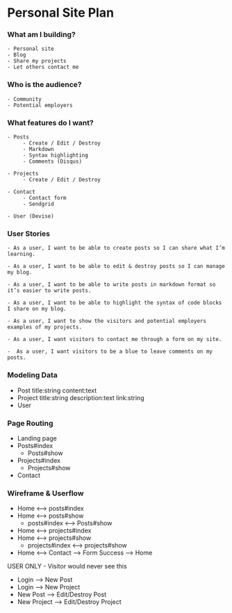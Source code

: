 # Personal Site Plan

### What am I building?
    - Personal site
    - Blog
    - Share my projects
    - Let others contact me

### Who is the audience?
    - Community
    - Potential employers

### What features do I want?
    - Posts
         - Create / Edit / Destroy
         - Markdown
         - Syntax highlighting
         - Comments (Disqus)

    - Projects
         - Create / Edit / Destroy

    - Contact
         - Contact form
         - Sendgrid

    - User (Devise)

### User Stories
    - As a user, I want to be able to create posts so I can share what I’m learning.

    - As a user, I want to be able to edit & destroy posts so I can manage my blog.

    - As a user, I want to be able to write posts in markdown format so it’s easier to write posts.

    - As a user, I want to be able to highlight the syntax of code blocks I share on my blog.

    - As a user, I want to show the visitors and potential employers examples of my projects.

    - As a user, I want visitors to contact me through a form on my site.

    -  As a user, I want visitors to be a blue to leave comments on my posts.

### Modeling Data

- Post
     title:string
     content:text
- Project
     title:string
     description:text
     link:string
- User

### Page Routing

- Landing page
- Posts#index
     - Posts#show
- Projects#index
     - Projects#show
- Contact

### Wireframe & Userflow

- Home <—> posts#index
- Home <—> posts#show
    - posts#index <—> Posts#show
- Home <—> projects#index
- Home <—> projects#show
    - projects#index <—> projects#show
- Home <—> Contact —> Form Success —> Home

USER ONLY - Visitor would never see this
- Login —> New Post
- Login —> New Project
- New Post —> Edit/Destroy Post
- New Project —> Edit/Destroy Project
